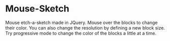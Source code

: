 # Mouse-Sketch
Mouse etch-a-sketch made in JQuery.
Mouse over the blocks to change their color. You can also change the resolution by defining a new block size.
Try progressive mode to change the color of the blocks a little at a time.
